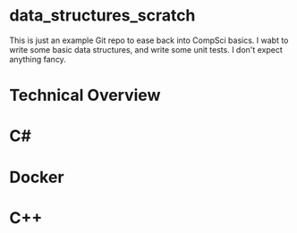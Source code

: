 # data_structures_scratch
This is just an example Git repo to ease back into CompSci basics. I wabt to write some basic data structures, and write some unit tests. I don't expect anything fancy.

# Technical Overview

# C#
# Docker
# C++
